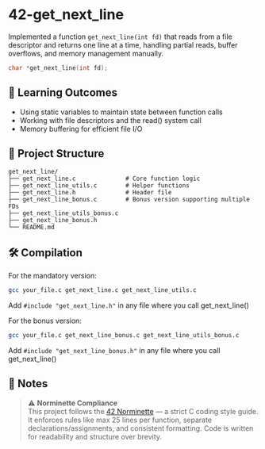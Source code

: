 # 42-get_next_line

Implemented a function `get_next_line(int fd)` that reads from a file descriptor and returns one line at a time, handling partial reads, buffer overflows, and memory management manually.

```c
char *get_next_line(int fd);
```

## 🎯 Learning Outcomes

- Using static variables to maintain state between function calls
- Working with file descriptors and the read() system call
- Memory buffering for efficient file I/O

## 📂 Project Structure

```
get_next_line/
├── get_next_line.c              # Core function logic
├── get_next_line_utils.c        # Helper functions
├── get_next_line.h              # Header file
├── get_next_line_bonus.c        # Bonus version supporting multiple FDs
├── get_next_line_utils_bonus.c
├── get_next_line_bonus.h
└── README.md
```

## 🛠️ Compilation

For the mandatory version:
```bash
gcc your_file.c get_next_line.c get_next_line_utils.c
```
Add `#include "get_next_line.h"` in any file where you call get_next_line()

For the bonus version:
```bash
gcc your_file.c get_next_line_bonus.c get_next_line_utils_bonus.c
```
Add `#include "get_next_line_bonus.h"` in any file where you call get_next_line()

## 📌 Notes

> ⚠️ **Norminette Compliance**  
> This project follows the [42 Norminette](https://github.com/42School/norminette) — a strict C coding style guide. It enforces rules like max 25 lines per function, separate declarations/assignments, and consistent formatting. Code is written for readability and structure over brevity.
